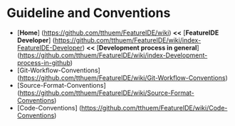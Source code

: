 # Guideline and Conventions

* [**Home**] (https://github.com/tthuem/FeatureIDE/wiki) **<<** [**FeatureIDE Developer**] (https://github.com/tthuem/FeatureIDE/wiki/index-FeatureIDE-Developer) **<<** [**Development process in general**] (https://github.com/tthuem/FeatureIDE/wiki/index-Development-process-in-github)
* [Git-Workflow-Conventions] (https://github.com/tthuem/FeatureIDE/wiki/Git-Workflow-Conventions)
* [Source-Format-Conventions] (https://github.com/tthuem/FeatureIDE/wiki/Source-Format-Conventions)
* [Code-Conventions] (https://github.com/tthuem/FeatureIDE/wiki/Code-Conventions)